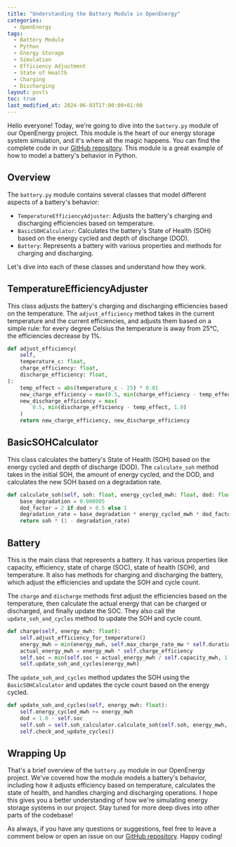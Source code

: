 ```yaml
---
title: "Understanding the Battery Module in OpenEnergy"
categories:
  - OpenEnergy
tags:
  - Battery Module
  - Python
  - Energy Storage
  - Simulation
  - Efficiency Adjustment
  - State of Health
  - Charging
  - Discharging
layout: posts
toc: true
last_modified_at: 2024-06-03T17:00:00+01:00
---
```


Hello everyone! Today, we're going to dive into the `battery.py` module of our OpenEnergy project. This module is the heart of our energy storage system simulation, and it's where all the magic happens. You can find the complete code in our [GitHub repository](https://github.com/koulakhilesh/OpenEnergy/). This module is a great example of how to model a battery's behavior in Python.

## Overview

The `battery.py` module contains several classes that model different aspects of a battery's behavior:

- `TemperatureEfficiencyAdjuster`: Adjusts the battery's charging and discharging efficiencies based on temperature.
- `BasicSOHCalculator`: Calculates the battery's State of Health (SOH) based on the energy cycled and depth of discharge (DOD).
- `Battery`: Represents a battery with various properties and methods for charging and discharging.

Let's dive into each of these classes and understand how they work.

## TemperatureEfficiencyAdjuster

This class adjusts the battery's charging and discharging efficiencies based on the temperature. The `adjust_efficiency` method takes in the current temperature and the current efficiencies, and adjusts them based on a simple rule: for every degree Celsius the temperature is away from 25°C, the efficiencies decrease by 1%.

```python
def adjust_efficiency(
    self,
    temperature_c: float,
    charge_efficiency: float,
    discharge_efficiency: float,
):
    temp_effect = abs(temperature_c - 25) * 0.01
    new_charge_efficiency = max(0.5, min(charge_efficiency - temp_effect, 1.0))
    new_discharge_efficiency = max(
        0.5, min(discharge_efficiency - temp_effect, 1.0)
    )
    return new_charge_efficiency, new_discharge_efficiency
```

## BasicSOHCalculator

This class calculates the battery's State of Health (SOH) based on the energy cycled and depth of discharge (DOD). The `calculate_soh` method takes in the initial SOH, the amount of energy cycled, and the DOD, and calculates the new SOH based on a degradation rate.

```python
def calculate_soh(self, soh: float, energy_cycled_mwh: float, dod: float):
    base_degradation = 0.000005
    dod_factor = 2 if dod > 0.5 else 1
    degradation_rate = base_degradation * energy_cycled_mwh * dod_factor
    return soh * (1 - degradation_rate)
```

## Battery

This is the main class that represents a battery. It has various properties like capacity, efficiency, state of charge (SOC), state of health (SOH), and temperature. It also has methods for charging and discharging the battery, which adjust the efficiencies and update the SOH and cycle count.

The `charge` and `discharge` methods first adjust the efficiencies based on the temperature, then calculate the actual energy that can be charged or discharged, and finally update the SOC. They also call the `update_soh_and_cycles` method to update the SOH and cycle count.

```python
def charge(self, energy_mwh: float):
    self.adjust_efficiency_for_temperature()
    energy_mwh = min(energy_mwh, self.max_charge_rate_mw * self.duration_hours)
    actual_energy_mwh = energy_mwh * self.charge_efficiency
    self.soc = min(self.soc + actual_energy_mwh / self.capacity_mwh, 1.0)
    self.update_soh_and_cycles(energy_mwh)
```

The `update_soh_and_cycles` method updates the SOH using the `BasicSOHCalculator` and updates the cycle count based on the energy cycled.

```python
def update_soh_and_cycles(self, energy_mwh: float):
    self.energy_cycled_mwh += energy_mwh
    dod = 1.0 - self.soc
    self.soh = self.soh_calculator.calculate_soh(self.soh, energy_mwh, dod)
    self.check_and_update_cycles()
```


## Wrapping Up

That's a brief overview of the `battery.py` module in our OpenEnergy project. We've covered how the module models a battery's behavior, including how it adjusts efficiency based on temperature, calculates the state of health, and handles charging and discharging operations. I hope this gives you a better understanding of how we're simulating energy storage systems in our project. Stay tuned for more deep dives into other parts of the codebase!

As always, if you have any questions or suggestions, feel free to leave a comment below or open an issue on our [GitHub repository](https://github.com/koulakhilesh/OpenEnergy/). Happy coding!
